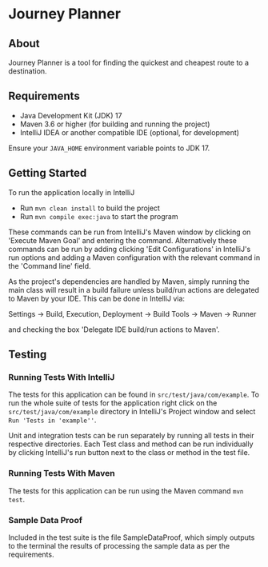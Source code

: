 # Journey Planner

## About
Journey Planner is a tool for finding the quickest and cheapest route to a destination.

## Requirements

- Java Development Kit (JDK) 17
- Maven 3.6 or higher (for building and running the project)
- IntelliJ IDEA or another compatible IDE (optional, for development)

Ensure your `JAVA_HOME` environment variable points to JDK 17.

## Getting Started
To run the application locally in IntelliJ

* Run `mvn clean install` to build the project
* Run `mvn compile exec:java` to start the program

These commands can be run from IntelliJ's Maven window by clicking on 'Execute Maven Goal' and entering the command. Alternatively these commands can be run by adding clicking 'Edit Configurations' in IntelliJ's run options and adding a Maven configuration with the relevant command in the 'Command line' field.

As the project's dependencies are handled by Maven, simply running the main class will result in a build failure unless build/run actions are delegated to Maven by your IDE. This can be done in IntelliJ via:

Settings -> Build, Execution, Deployment -> Build Tools -> Maven -> Runner

and checking the box 'Delegate IDE build/run actions to Maven'.

## Testing

### Running Tests With IntelliJ

The tests for this application can be found in `src/test/java/com/example`. To run the whole suite of tests for the application right click on the `src/test/java/com/example` directory in IntelliJ's Project window and select `Run 'Tests in 'example''`.

Unit and integration tests can be run separately by running all tests in their respective directories. Each Test class and method can be run individually by clicking IntelliJ's run button next to the class or method in the test file.

### Running Tests With Maven

The tests for this application can be run using the Maven command `mvn test`.

### Sample Data Proof

Included in the test suite is the file SampleDataProof, which simply outputs to the terminal the results of processing the sample data as per the requirements. 